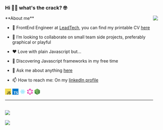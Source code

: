 ### Hi 👋🏼 what's the crack? 🤓

<!--
**SpaghettiCode4Life** is a ✨ _special_ ✨ repository because its `README.md` (this file) appears on your GitHub profile.

Here are some ideas to get you started:

- 🔭 I’m currently working on ...
- 🌱 I’m currently learning ...
- 👯 I’m looking to collaborate on ...
- 🤔 I’m looking for help with ...
- 💬 Ask me about ...
- 📫 How to reach me: ...
- 😄 Pronouns: ...
- ⚡ Fun fact: ...
-->
<div>
<img src="https://media0.giphy.com/media/xThuWupvyGAPJCHChy/giphy.gif" height="300" align="right"/>
<div align="left">  
**About me**

- 💼 FrontEnd Engineer at [LeadTech](https://leadtech.com/), you can find my printable CV <a target="_blank" href="https://edintech-cv.vercel.app/">here</a>

- 👯 I’m looking to collaborate on small team side projects, preferably graphical or playful

- ❤️ Love with plain Javascript but... 
  
- 🔭 Discovering Javascript frameworks in my free time

- 💬 Ask me about anything [here](https://github.com/SpaghettiCode4Life/SpaghettiCode4Life/issues)

- 📫 How to reach me: On my <a target="_blank" href="https://www.linkedin.com/in/edithcantegrit/">linkedIn profile</a>
</div>

</div>




<code><img height="20" alt="javascript" src="https://raw.githubusercontent.com/github/explore/80688e429a7d4ef2fca1e82350fe8e3517d3494d/topics/javascript/javascript.png"></code>
<code><img height="20" alt="typescript" src="https://raw.githubusercontent.com/github/explore/80688e429a7d4ef2fca1e82350fe8e3517d3494d/topics/typescript/typescript.png"></code>
<code><img height="20" alt="react" src="https://raw.githubusercontent.com/github/explore/80688e429a7d4ef2fca1e82350fe8e3517d3494d/topics/react/react.png"></code>
<code><img height="20" alt="graphql" src="https://raw.githubusercontent.com/github/explore/5c058a388828bb5fde0bcafd4bc867b5bb3f26f3/topics/graphql/graphql.png"></code>
<code><img height="20" alt="nodejs" src="https://raw.githubusercontent.com/github/explore/80688e429a7d4ef2fca1e82350fe8e3517d3494d/topics/nodejs/nodejs.png"></code>   


<hr>
<br>
<div>
  <img src="https://media.giphy.com/media/gzROsII7swwrm/giphy.gif" align="center" width="50"/>
  <br>
  <br>
<a href="https://github.com/anuraghazra/github-readme-stats"><img align="left" src="https://github-readme-stats.vercel.app/api/top-langs/?username=SpaghettiCode4Life&layout=compact&theme=outrun&hide_border=true" /></a>
</div>
